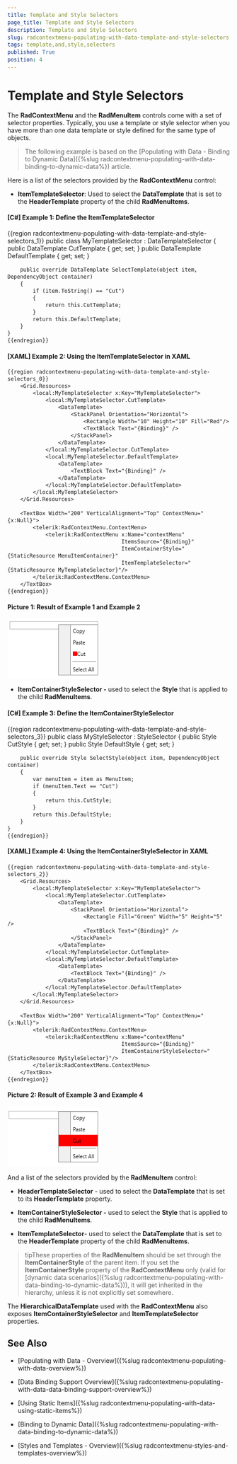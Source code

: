 ```yaml
---
title: Template and Style Selectors
page_title: Template and Style Selectors
description: Template and Style Selectors
slug: radcontextmenu-populating-with-data-template-and-style-selectors
tags: template,and,style,selectors
published: True
position: 4
---
```


# Template and Style Selectors

The __RadContextMenu__ and the __RadMenuItem__ controls come with a set of selector properties. Typically, you use a template or style selector when you have more than one data template or style defined for the same type of objects.

>The following example is based on the [Populating with Data - Binding to Dynamic Data]({%slug radcontextmenu-populating-with-data-binding-to-dynamic-data%}) article.

Here is a list of the selectors provided by the __RadContextMenu__ control:

* __ItemTemplateSelector__: Used to select the __DataTemplate__ that is set to the __HeaderTemplate__ property of the child __RadMenuItems__.

#### __[C#] Example 1: Define the ItemTemplateSelector__

{{region radcontextmenu-populating-with-data-template-and-style-selectors_1}}
	public class MyTemplateSelector : DataTemplateSelector
    {
        public DataTemplate CutTemplate { get; set; }
        public DataTemplate DefaultTemplate { get; set; }

        public override DataTemplate SelectTemplate(object item, DependencyObject container)
        {
            if (item.ToString() == "Cut")
            {
                return this.CutTemplate;
            }
            return this.DefaultTemplate;
        }
    }
	{{endregion}}

#### __[XAML] Example 2: Using the ItemTemplateSelector in XAML__

	{{region radcontextmenu-populating-with-data-template-and-style-selectors_0}}
		<Grid.Resources>
            <local:MyTemplateSelector x:Key="MyTemplateSelector">
                <local:MyTemplateSelector.CutTemplate>
                    <DataTemplate>
                        <StackPanel Orientation="Horizontal">
                            <Rectangle Width="10" Height="10" Fill="Red"/>
                            <TextBlock Text="{Binding}" />
                        </StackPanel>
                    </DataTemplate>
                </local:MyTemplateSelector.CutTemplate>
                <local:MyTemplateSelector.DefaultTemplate>
                    <DataTemplate>
                        <TextBlock Text="{Binding}" />
                    </DataTemplate>
                </local:MyTemplateSelector.DefaultTemplate>
            </local:MyTemplateSelector>
        </Grid.Resources>

        <TextBox Width="200" VerticalAlignment="Top" ContextMenu="{x:Null}">
            <telerik:RadContextMenu.ContextMenu>
                <telerik:RadContextMenu x:Name="contextMenu" 
                                        ItemsSource="{Binding}" 
                                        ItemContainerStyle="{StaticResource MenuItemContainer}"
                                        ItemTemplateSelector="{StaticResource MyTemplateSelector}"/>
            </telerik:RadContextMenu.ContextMenu>
        </TextBox>
    {{endregion}}

#### __Picture 1: Result of Example 1 and Example 2__ 
![](images/RadContextMenu_TemplateAndStyleSelectors_ItemTemplateSelector.PNG)

* __ItemContainerStyleSelector -__ used to select the __Style__ that is applied to the child __RadMenuItems__.

#### __[C#] Example 3: Define the ItemContainerStyleSelector__

{{region radcontextmenu-populating-with-data-template-and-style-selectors_3}}
	public class MyStyleSelector : StyleSelector
    {
        public Style CutStyle { get; set; }
        public Style DefaultStyle { get; set; }

        public override Style SelectStyle(object item, DependencyObject container)
        {
            var menuItem = item as MenuItem;
            if (menuItem.Text == "Cut")
            {
                return this.CutStyle;
            }
            return this.DefaultStyle;
        }
    }
	{{endregion}}

#### __[XAML] Example 4: Using the ItemContainerStyleSelector in XAML__

	{{region radcontextmenu-populating-with-data-template-and-style-selectors_2}}
		<Grid.Resources>
            <local:MyTemplateSelector x:Key="MyTemplateSelector">
                <local:MyTemplateSelector.CutTemplate>
                    <DataTemplate>
                        <StackPanel Orientation="Horizontal">
                            <Rectangle Fill="Green" Width="5" Height="5" />
                            <TextBlock Text="{Binding}" />
                        </StackPanel>
                    </DataTemplate>
                </local:MyTemplateSelector.CutTemplate>
                <local:MyTemplateSelector.DefaultTemplate>
                    <DataTemplate>
                        <TextBlock Text="{Binding}" />
                    </DataTemplate>
                </local:MyTemplateSelector.DefaultTemplate>
            </local:MyTemplateSelector>
        </Grid.Resources>

        <TextBox Width="200" VerticalAlignment="Top" ContextMenu="{x:Null}">
            <telerik:RadContextMenu.ContextMenu>
                <telerik:RadContextMenu x:Name="contextMenu"
                                        ItemsSource="{Binding}"  
                                        ItemContainerStyleSelector="{StaticResource MyStyleSelector}"/>
            </telerik:RadContextMenu.ContextMenu>
        </TextBox>
    {{endregion}}

#### __Picture 2: Result of Example 3 and Example 4__ 
![](images/RadContextMenu_TemplateAndStyleSelectors_ItemContainerStyleSelector.PNG)

And a list of the selectors provided by the __RadMenuItem__ control:

* __HeaderTemplateSelector__ - used to select the __DataTemplate__ that is set to its __HeaderTemplate__ property.

* __ItemContainerStyleSelector -__ used to select the __Style__ that is applied to the child __RadMenuItems__.

* __ItemTemplateSelector__- used to select the __DataTemplate__ that is set to the __HeaderTemplate__ property of the child __RadMenuItems__.

>tipThese properties of the __RadMenuItem__ should be set through the __ItemContainerStyle__ of the parent item. If you set the __ItemContainerStyle__ property of the __RadContextMenu__ only (valid for [dynamic data scenarios]({%slug radcontextmenu-populating-with-data-binding-to-dynamic-data%})), it will get inherited in the hierarchy, unless it is not explicitly set somewhere.

The __HierarchicalDataTemplate__ used with the __RadContextMenu__ also exposes __ItemContainerStyleSelector__ and __ItemTemplateSelector__ properties.

## See Also

 * [Populating with Data - Overview]({%slug radcontextmenu-populating-with-data-overview%})

 * [Data Binding Support Overview]({%slug radcontextmenu-populating-with-data-data-binding-support-overview%})

 * [Using Static Items]({%slug radcontextmenu-populating-with-data-using-static-items%})

 * [Binding to Dynamic Data]({%slug radcontextmenu-populating-with-data-binding-to-dynamic-data%})

 * [Styles and Templates - Overview]({%slug radcontextmenu-styles-and-templates-overview%})
